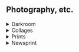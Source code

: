 ## Photography, etc. 

<details>
  <summary>Darkroom</summary>
  Results from a DIY darkroom in the Pearson House basement. 2010.<br/>
<img src="./images/darkoom-5.jpg">
<img src="./images/darkroom-2.jpg">
<img src="./images/darkroom-4.jpg">
<img src="./images/darkroom-7.jpg">
<img src="./images/darkroom-8.jpg">
<img src="./images/darkroom-9.jpg">
<img src="./images/darkroom-10.jpg">
<img src="./images/darkroom-11.jpg">

</details>

<details>
  <summary>Collages</summary>
  A series of original postcards. 2020.<br/>
<img src="./images/collage-9.jpg">
<img src="./images/collage-7.jpg">
<img src="./images/collage-3.jpg">
<img src="./images/collage-4.jpg">
<img src="./images/collage-5.jpg">
<img src="./images/collage-6.jpg">
<img src="./images/collage-12.jpg">
<img src="./images/collage-8.jpg">
<img src="./images/collage-1.jpg">
<img src="./images/collage-10.jpg">
<img src="./images/collage-11.jpg">
<img src="./images/collage-2.jpg">
<img src="./images/collage-13.jpg">
<img src="./images/collage-14.jpg">
<img src="./images/collage-15.jpg">
<img src="./images/collage-16.jpg">
</details>

<details>
  <summary>Prints</summary>
  Linoleum prints of electron micrographs of diatoms, radiolaria, foram. 2012.<br/>
<img src="./images/print-1.jpg">
<img src="./images/print-2.jpg">
<img src="./images/print-4.jpg">
<img src="./images/print-3.jpg">
<img src="./images/print-5.jpg">
<img src="./images/print-6.jpg">
</details>

<details>
  <summary>Newsprint</summary> 
<img src="./images/metabolism-1.jpg">
  "In a future where everyone's tired of ice cream from the future." <i>Metabolism</i> 6.3 (2011).<br/>
  <br/>
<img src="./images/metabolism-2.jpg">
  "Waldeinsamkeit I, II, and III." <i>Metabolism</i> 7.1 (2012).
</details>


